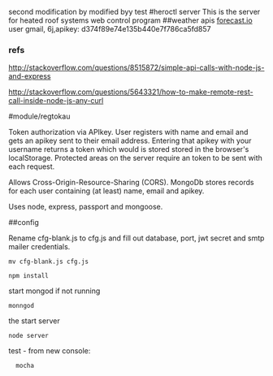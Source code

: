 second modification by modified byy test
#heroctl server
This is the server for heated roof systems web control program
##weather apis
<a href="https://developer.forecast.io/">forecast.io</a>
user gmail, 6j,apikey: d374f89e74e135b440e7f786ca5fd857
### refs
http://stackoverflow.com/questions/8515872/simple-api-calls-with-node-js-and-express

http://stackoverflow.com/questions/5643321/how-to-make-remote-rest-call-inside-node-js-any-curl


#module/regtokau

Token authorization via APIkey. User registers with name and email and gets an apikey sent to their email address. Entering that apikey with your username returns a token which would is stored stored in the browser's localStorage. Protected areas on the server require an token to be sent with each request.

Allows Cross-Origin-Resource-Sharing (CORS). MongoDb stores records for each user containing (at least) name, email and apikey.

Uses node, express, passport and mongoose.

##config

Rename cfg-blank.js to cfg.js and fill out database, port, jwt secret and smtp mailer credentials.
    
    mv cfg-blank.js cfg.js

    npm install 

start mongod if not running

    monngod
the start server

    node server

test - from new console:

      mocha

